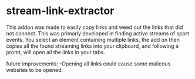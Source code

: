 # stream-link-extractor
This addon was made to easily copy links and weed out the links that did not connect. 
This was primarly developed in finding active streams of sport events.
You select an element containing multiple links, the add on then copies all the found streaming links into your clipboard, and following a promt, will open all the links in your tabs.

future improvements:
-Opening all links could cause some malicous websites to be opened.
